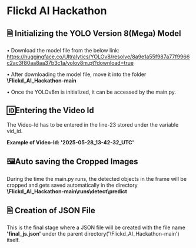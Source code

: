 
# Flickd AI Hackathon



## 🗎 Initializing the YOLO Version 8(Mega) Model 

• Download the model file from the below link:
https://huggingface.co/Ultralytics/YOLOv8/resolve/8a9e1a55f987a77f9966c2ac3f80aa8aa37b3c1a/yolov8m.pt?download=true

• After downloading the model file, move it into the folder **\Flickd_AI_Hackathon-main** 

• Once the YOLOv8m is initialized, it can be accessed by the main.py.

## 🆔Entering the Video Id

The Video-Id has to be entered in the line-23 stored under the variable vid_id.

**Example of Video-Id: '2025-05-28_13-42-32_UTC'**

## 🖼️Auto saving the Cropped Images
During the time the main.py runs, the detected objects in the frame will be cropped and gets saved automatically in the directory **\Flickd_AI_Hackathon-main\runs\detect\predict**

## 🖹 Creation of JSON File
This is the final stage where a JSON file will be created with the file name **'final_js.json'** under the parent directory('\Flickd_AI_Hackathon-main\') itself.

